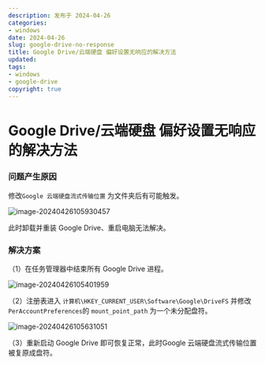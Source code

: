 ```yaml
---
description: 发布于 2024-04-26
categories:
- windows
date: 2024-04-26
slug: google-drive-no-response
title: Google Drive/云端硬盘 偏好设置无响应的解决方法
updated:
tags:
- windows
- google-drive
copyright: true
---
```


# Google Drive/云端硬盘 偏好设置无响应的解决方法

### 问题产生原因

修改`Google 云端硬盘流式传输位置` 为文件夹后有可能触发。

![image-20240426105930457](https://media.opennet.top/i/2024/04/26/h4x8ec-0.png)

此时卸载并重装 Google Drive、重启电脑无法解决。

### 解决方案

（1）在任务管理器中结束所有 Google Drive 进程。

![image-20240426105401959](https://media.opennet.top/i/2024/04/26/h1jhwu-0.png)

（2）注册表进入 `计算机\HKEY_CURRENT_USER\Software\Google\DriveFS` 并修改 `PerAccountPreferences`的 `mount_point_path` 为一个未分配盘符。

![image-20240426105631051](https://media.opennet.top/i/2024/04/26/h34wpa-0.png)

（3）重新启动 Google Drive 即可恢复正常，此时Google 云端硬盘流式传输位置被复原成盘符。
